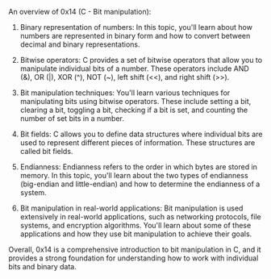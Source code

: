 An overview of  0x14 (C - Bit manipulation):

1. Binary representation of numbers: In this topic, you'll learn about how numbers are represented in binary form and how to convert between decimal and binary representations.

2. Bitwise operators: C provides a set of bitwise operators that allow you to manipulate individual bits of a number. These operators include AND (&), OR (|), XOR (^), NOT (~), left shift (<<), and right shift (>>).

3. Bit manipulation techniques: You'll learn various techniques for manipulating bits using bitwise operators. These include setting a bit, clearing a bit, toggling a bit, checking if a bit is set, and counting the number of set bits in a number.

4. Bit fields: C allows you to define data structures where individual bits are used to represent different pieces of information. These structures are called bit fields.

5. Endianness: Endianness refers to the order in which bytes are stored in memory. In this topic, you'll learn about the two types of endianness (big-endian and little-endian) and how to determine the endianness of a system.

6. Bit manipulation in real-world applications: Bit manipulation is used extensively in real-world applications, such as networking protocols, file systems, and encryption algorithms. You'll learn about some of these applications and how they use bit manipulation to achieve their goals.

Overall, 0x14 is a comprehensive introduction to bit manipulation in C, and it provides a strong foundation for understanding how to work with individual bits and binary data. 
